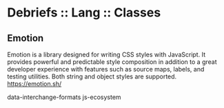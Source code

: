 # Debriefs :: Lang :: Classes

## Emotion
Emotion is a library designed for writing CSS styles with JavaScript. It provides powerful and predictable style composition in addition to a great developer experience with features such as source maps, labels, and testing utilities. Both string and object styles are supported.   
https://emotion.sh/


data-interchange-formats
js-ecosystem
